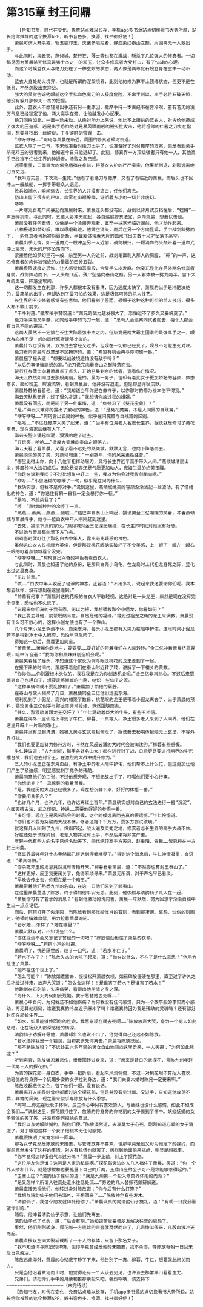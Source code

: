 # 第315章 封王问鼎
        【告知书友，时代在变化，免费站点难以长存，手机app多书源站点切换看书大势所趋，站长给你推荐的这个换源APP，听书音色多、换源、找书都好使！】
       萧晨可谓大开杀戒，斩五婴邓玉，灭诸多阻拦者，鲜血染红泰山之巅，周围再无一人敢出手。
       与此同时，海云天、燕倾城、楚行狂、薄士等也都在激战，斩杀了几位强大的修真者。一切都是因为萧晨杀死修真最强十杰之一的邓玉，让众多修真者大受打击，有了怯战的心理。
       而这个时候蓝衣人与绝刀处在了一种玄妙的状态，两人像是两尊化石般立身在空中一动不动。
       蓝衣人身处劫火境界，也就是所谓的涅槃境界，此刻他的修为算不上顶峰状态，但更不是在低谷，不然怎敢出来迎战。
       强大的灵觉告诉他眼前这个手拈血色魔刀的人极度危险，不出手则以，出手必将石破天惊，他没有躲开那惊天一击的把握。
       此外，蓝衣人不愿轻易出手还有另一重原因，撒摩手持一本古经书在旁冷观，若有若无的凌厉气息已经锁定了他。两大高手在旁，让他越发小心起来。
       绝刀同样如此，一直一动未动。从绝对功力上来说，他比不上眼前的蓝衣人，对方给他造成了强大的压迫感，若是出手恐怕绝对是暴风骤雨般的毁灭性攻击，他将祖师的仁者之刀夹在指间，想要寻找出一丝破绽，于关键时刻雷霆一击。
       “咿呀咿呀……”珂珂与萧晨在临近，周围的修真者顿时倒退。
       蓝衣人叹了一口气，本来他准备对绝刀出手了，也准备好了对付撒摩的方案，但是看到亲手杀死邓玉的强者到来，他知道今日只能退却了。此刻，修真界一方顶级强者只有他一人，其他高手已经挡不住长生界的神通者，溃败之象已现。
       迷雾重重，三面巨大的紫金盾挡在身前，将蓝衣人护的严严实实，他果断倒退，刹那远离绝刀百丈远。
       “我叫方天启，下次决一生死。”他看了看绝刀与撒摩，又看了看临近的萧晨，而后头也不回冲上一艘战船，一挥手带领众人退走。
       败兵如潮水，瞬间远去，长生界的人并没有追击，任他们离去。
       岱山上留下很多的尸体，血雾在山巅缭绕，证明着方才的一切并非虚幻。
       哧哧
       一片寒光自死尸间暴起向萧晨射来，萧晨连头都没有回，战剑以背月式反挡在后，“铿锵”一声震碎剑雨。与此同时，五道人影冲天而起，各自运展修真法宝，杀向萧晨，想要伏击他。
       萧晨没有任何表情，仿佛是一个冷眼旁观者，直至一抹寒光临近眼前，他才动作起来。
       八相极速如梦幻般，难以琢磨轨迹，他凭空消失，而后在另一个方向显现，手中战剑斜劈而下，一名修真者当场被斜肩斩断，半截躯体带着大片的血水飞出去数十米才坠落下高空。
       萧晨出手无情，如一道魔光一般冲至另一人近前，战剑横扫，一颗滴血的头颅带着一道血光冲上高天，无头的尸体坠落而下。
       紧接着他如梦幻空花一般，杀至另一人的近前，战剑笔直刺入那人的胸膛，“砰”的一声，这名修真者的肉体被强绝的力量震的四分五裂。
       萧晨极限速度之恐怖，让人感觉如恶魔般，令敌手头皮发麻。他突兀显化在另外两名修真者身前，战剑挥动而下，一人头颅飞起，残尸坠落向泰山之巅，另一人躯体被一劈为两半，留下大片的血雾，摔落尘埃间。
       这一切都发生在刹那，许多人都根本没有看清，因为速度太快了。萧晨的出手是冷酷决绝的，最简单的出手，但却达到了最可怕的效果，这是极其可怖的杀人技艺。
       长生界的不少修者感觉有些害怕，他们看到了差距，恐惧于这种这种可怕的杀人技巧，很多人都不敢山前来。
       “干净利落。”撒摩拍手赞叹道：“萧兄的战力越发强大了，恐怕过不了多久又要蜕变了。”
       绝刀冷漠而又平静，如同他手中的飞刀一般，道：“总有人会远离同代者而去，每个人都会有自己不同的道路。”
       这两人虽然不一定排在长生大陆最强十杰之内，但毕竟是两大霸主国家的最强高手之一，眼光与心境不是一般的同代修者能够比拟的。
       萧晨什么也没有说，双方过去曾经交过手，但现在一切都已经变了，现今不可能生死对决。
       绝刀看向萧晨时战意是不加掩饰的，道：“希望有机会再与你切磋一番。”
       萧晨摇了摇头道：“想要以战破境还怕没有敌手吗？”
       “以后的事情谁能说的准。”绝刀说完向着泰山之巅降落而去。
       楚行狂与薄士向着萧晨点了点头，开始召集剩余的修者，查看伤亡情况。
       海天云依然如同过去那般美丽，是的，虽为一男子，但却有着比女子更加娇艳的容颜，体态修长，面如粉玉，眸波流转，看到萧晨后，他并没有退走，但是却显得很沉默。
       萧晨静静的看着他，道：“我知道当年你是在做样子，以你那时的修为根本伤不得我。”
       海云天默默无言，过了很久才道：“我想请你放过我的姐姐。”
       萧晨没有回应，而是问了另一件事情，道：“你修习了《葵花宝典》？”
       “是。”海云天难得的露出了激动的神色，道：“是葵花魔篇，不是人间界的自残篇。”
       “咿呀咿呀……”珂珂露出狐疑的神色，似乎在问魔篇与自残篇的区别。
       “哈哈……”不远处撒摩大笑了起来，道：“当年有位海老人名震长生界，据说就是修习了葵花宝典，现在海家后继有人了。”
       海云天脸上涌起红潮，狠狠的瞪了过去。
       “开玩笑，哈哈……”撒摩大笑着向泰山之巅落去。
       海云天看了看萧晨，又看了看不远处的燕倾城，默默无言，也向下降落而去。
       萧晨淡淡的笑了笑，对燕倾城道：“一别数年，你的风采更胜往昔。”
       “哪里比得上你，向十几位半祖挥动屠刀，又将长生界近半高手带入人间。”燕倾城清丽出尘，碎魔种神大法初成后，无论是姿容还是气质更加动人，宛如生温的绝美玉雕。
       “你是在讽刺我吗？不过比想象中好上一些，我以为你会对我拔剑相向呢。”
       “咿呀……”小兽迷糊的嘟囔了一句，似乎是在问为什么。
       “我确实想，但我不是你对手。”说到这里，燕倾城绝美的容颜渐渐涌起一丝波动，有了情绪化的神色，道：“你记住有朝一日我一定会暴打你一顿。”
       “是吗，不想杀我了？”
       “哼！”燕倾城种种的冷哼了一声。
       “燕燕……燕燕……燕燕……倾城……”结巴声自泰山上响起，猥琐男金三亿嘿嘿的笑着，冲着燕倾城与萧晨挥手，他与一位白衣中年人刚刚赶到这里。
       “去死，猥琐下流的家伙。”燕倾城对金三亿深恶痛绝，在长生界时就对他没有好感。
       不过她与萧晨都向着下方飞去。
       珂珂当时就盯住了那名白衣中年人，露出无比疑惑的神色。
       虽然这白衣人长相颇为英俊，但是那双桃花眼确实破坏了不少美感，上一眼下一眼左一眼右一眼的盯着燕倾城看个没完。
       “咿呀咿呀……”珂珂露出兴奋的神色看着白衣人。
       与此同时，萧晨也知道了他的身份，是那只白壳小乌龟，在龙岛时上代祖龙身死之际，显化出过这具真身。
       “见过前辈。”
       “咳……”白衣中年人收起了轻浮的神态，正容道：“不用多礼，说起来我还要谢你们呢。我本想去找你，没有想到在这里碰到。”
       “前辈有何事？”萧晨对这桃花眼的白衣人不敢轻视，这绝对是一头龙王，纵然是现在没有完全恢复，恐怕也不久远了。
       “说起来你们真的于我有恩，无以为报，我想调教那个小倔龙，你看如何？”
       “我正要去寻他，前辈既然有意，自然是他的福缘。”得到过祖龙之角的龙王来调教，萧晨没有什么可不放心的，这样小倔龙便也有了一个靠山。
       几个月来小龙王争战不休，血染东海，每头小龙王都有大势力在暗中护佑，这段时间小倔龙若不是得到净土中人照应，恐怕早已危险了。
       得知这一切后，萧晨更加同意。
       “萧萧萧……萧晨你是地主，要要要……要好好的带着我们在人间转转。”金三亿冲着萧晨挤眉弄眼，暗中传音道：“我为你和燕妹妹创造机会呢。”
       萧晨笑着摇了摇头，不知道这个家伙为何与眼泛桃花的龙王走到了一起。
       在接下来的时间内，萧晨带着他们在泰山附近转了转，讲解了一下相关的典故。
       “你你你……你别跟根木头似的，我我我是在为你创造机会呢。”金三亿非常热心。不过后来猥琐男自己也坦白了，想要走燕倾城的门路，结识一些仙子之流。
       “这种事情你就不要乱掺和了。”萧晨拍了拍他的肩膀。
       在泰山与故人相聚了几日，萧晨便同金三亿他们远去东海。
       顺利见到了小倔龙，高兴的相聚了数日，桃花眼的龙王便带着小倔龙离去了，出乎萧晨的预料，猥琐男金三亿似乎与那龙王非常投缘，竟然跟随而去。
       “什么，那猥琐男跟龙王交好了？”牛仁晃动着巨大的牛头，有些不相信。
       萧晨在海外一座仙岛上寻到了牛仁、柳暮、一真等人。净土很多老人来到了人间界，他们在这里开辟出一片新的净土。
       萧晨并没有见到清清，她被太昊与玄武老祖带走了，据说要去秘境传授她无上玄法，不容外界打扰。
       “我们也要更加努力修行方可，不然在风起云涌的大时代会被淘汰的。”柳暮有些感慨。
       牛仁建议道：“去九州吧，那里各处名山大川都在进行封王战，日后更是要进行两界的生死擂台战，我们也去封个王，在激烈的大战中提升修为。”
       三人的小龙王正在东海血战，有净土中的老人暗中护佑，他们帮不上什么忙，但这更加让他们产生了紧迫感，明显感觉到了竞争的残酷。
       萧晨同意他们的主张，不过他想旁观，不想无故出手了，叮嘱他们要小心行事。
       “你想闭关？”一真惊异的看着萧晨。
       “是，我经历的大战已经很多了，现在想沉静下来，好好的体悟一番。”
       “你要闭关多久？”
       “也许几个月，也许几年，也许远离红尘百年。”萧晨确实想对自己的玄法进行一番“沉淀”，六面天碑古法、武之印记、神通……需要他好好的参悟一番。
       “多可惜，现在正是风云际会的时候，这个时候远离而去真的很遗憾。”牛仁惋惜道。
       “你们也不要为突破而大战不休，修者道路千千万万，要多方尝试破境。”
       就这样几人回到了九州，烽烟四起，战火遍及灵秀之地，修真者与长生界的高手大战不休。
       好在还处于试探阶段，老辈人物并没有出手，不然后果将非常严重。
       年轻一代有些人的名字已经名动天下，同代绝顶高手方天启、赵重阳、雪舞……皆已经在一方封王问鼎。
       “修真界最强年轻十杰竟然都已经达到涅槃境界了。”得到这个消息后，牛仁神情凝重，自语道：“果真可怕。”
       “你杀死邓玉的消息竟然没有传播开来。”柳暮看着萧晨，道：“不然你也算封王泰山了。”
       “这样更好，反正我要闭关了，免得麻烦寻来。”萧晨无所谓，对于声名早已看淡。
       “早晚会传出去，你现在是一个暗王。”
       萧晨带着他们熟悉九州的名山，在这一日他们来到了武夷山。
       在这里萧晨重遇了陈放，终于得知他平安无恙。此刻，他依然与清韵仙子几人在一起。
       “萧晨你可有了若水的消息？”看到他激动的询问着，萧晨一阵默然，努力回想才渐渐自脑中生出一点点记忆。
       而后，珂珂打开了失乐园，当陈放看到那惟妙惟肖的石刻，看到那凄婉、哀怨、忧伤的刻图时，他顿时情难自禁，用力拉着萧晨询问。
       “若水她……怎样了？她在哪里？”
       萧晨沉默以对，不知说些什么。
       “你这混蛋不会又忘记了曾经的一切吧？”陈放使劲揪住了萧晨的衣领。
       “咿呀咿呀……”珂珂小声的叫道。
       萧晨明了，恍若隔世般，叹了一口气，道：“若水不在了。”
       “若水不在了？！”陈放失态的大吼了起来，道：“你在说什么，不在了是什么意思？”他用力扯住了萧晨。
       “她不在这个世上了。”
       “怎么可能？！”陈放如遭雷击，慢慢松开萧晨衣领，如石碑般僵硬在那里，直至过了许久之后才缓过神来，放声大哭道：“怎么会这样？！是谁害了若水？是谁害了若水！”
       他跪倒在石刻前，失声痛哭，看得出他用情之专之深。
       “为什么，上天为何如此残酷，我宁愿替她去死啊……”
       萧晨心中自问，为何我还不如他伤痛？为何我没有任何感觉，只为一个故事般的事实而小感动，再无其他悲恸，难道我真的冷血近乎麻木了吗？难道真的因为我是残缺的灵魂吗？还有部分封印在那长生界……
       “如水，如果能够换回你的性命，我愿意现在就去死啊……”陈放放声大哭，身为一个男人如此悲绝，让在场众人都深感他的情深。
       清韵仙子劝解开导他，萧晨却什么也说不出了，他觉得自己还远不如陈放。
       “若水选择我是一个错误，当初我该先你离去。”萧晨将陈放扶起。
       “那不是陈放吗？”不远处五六名年轻的男女自山地间向这里走来，一人笑道：“为何如此悲戚？”
       听到声音，陈放强忍着悲伤，慢慢回转过身来，道：“原来是昔日的武探花，号称九州年轻一代第三人的探花郎。”
       为首的探花郎一身白衣，手中一把折扇，看起来风流倜傥，不过一对桃花眼不算招人喜欢，他轻佻的将身旁一个妩媚多姿的女子拉到身边，道：“我们夫妻大婚时陈兄一定要来啊。”
       陈放收起悲伤之色，瞥了他们一眼，没有说话。
       萧晨离开人间界时曾经听闻过这个探花郎，但是并没有见过面、交过手，只知道他放荡不羁，非常的风流，现在看来似乎与陈放有什么恩怨。
       “呵呵……你还在耿耿于怀啊，反正你心中另有喜欢的人，与兰妹也没什么感情，如此不如成全我们……”说到这里，探花郎打住了，放荡的将身旁的你艳丽的女子揽到了怀中。妖娆妩媚的女子轻佻的笑了笑，并没有任何拒绝的意思。
       “我可以与她解除婚约，随你们便。”陈放漠然道，夫哀莫大于心死，刚刚知道心爱的女子消逝了，对于眼前这样一个女子他根本无任何感觉。
       萧晨很快明了究竟怎样一回事。
       那名女子竟然是陈放的未婚妻，尽管陈放并不喜欢，但那毕竟是他父母为他定下的媒约，而眼前竟然发生了这样的事情。对方有私情也就罢了，居然到他面前来挑衅，明显是想找事。
       “你不觉得这样很俗气与过分吗？”萧晨一步上前，对上了探花郎。
       “这位朋友你是谁？这可是人家的私事啊。”探花郎旁边的人几人挡住了萧晨，笑道：“你一个外人掺和什么，就是想搅和也要掂量下自己的斤两，玉鼎山庄的公子可不是你能够惹得起的。”
       “玉鼎山庄？”清韵仙子惊讶的道：“就是九州第一个投入修真界怀抱的门派？”
       “是又怎样？所谓人往高处走水往低处流……”旁边的几人替探花郎辩解道。
       萧晨直接无视他们，他转过身对陈放道：“你今后有什么打算？”
       “我想与清韵仙子他们去海外，不想回来了……”陈放神色有些发木。
       “清韵仙子，我这个朋友就拜托给你了。”萧晨认真的向清韵仙子施礼，道：“有朝一日我会看望你们的。”
       随后，他冲着清韵仙子示意，让他们先离去。
       清韵仙子点了点头，道：“后会有期。”她知道萧晨要替朋友解决往昔的恩怨了。
       果然，他们刚刚转身，探花郎一方挑衅的声音就戛然而止了，几声惨叫传来，几股血浪冲天而起。
       萧晨直接以空间大裂斩截断了一干人的躯体，只留下那名女子。
       “我不知道你与陈放的详情，但你毕竟曾经是他的未婚妻，我不杀你，等陈放有朝一日回来后自己解决。”
       陈放远走海外，萧晨的心彻底平静了下来，他告别了一真、柳暮、牛仁，想要就此闭关而去。
       只是当他沿着黄河而上时，他觉得还有一个人该去见见，也许该去那常羊山看看蚩尤。
       兄弟们，请把你们手中的月票和推荐票投来吧，强烈呼唤，请支持下~~~~~~~~~~~~~~~~~~~~~（未完待续）
       【告知书友，时代在变化，免费站点难以长存，手机app多书源站点切换看书大势所趋，站长给你推荐的这个换源APP，听书音色多、换源、找书都好使！】